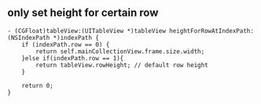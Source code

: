 ## only set height for certain row

    - (CGFloat)tableView:(UITableView *)tableView heightForRowAtIndexPath:(NSIndexPath *)indexPath {
        if (indexPath.row == 0) {
            return self.mainCollectionView.frame.size.width;
        }else if(indexPath.row == 1){
            return tableView.rowHeight; // default row height
        }
        
        return 0;
    }